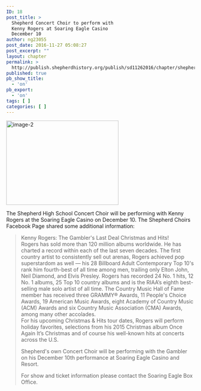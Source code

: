 ```yaml
---
ID: 18
post_title: >
  Shepherd Concert Choir to perform with
  Kenny Rogers at Soaring Eagle Casino
  December 10
author: ng23055
post_date: 2016-11-27 05:08:27
post_excerpt: ""
layout: chapter
permalink: >
  http://publish.shepherdhistory.org/publish/sd11262016/chapter/shepherd-concert-choir-to-perform-with-kenny-rogers-at-soaring-eagle-casino-december-10/
published: true
pb_show_title:
  - 'on'
pb_export:
  - 'on'
tags: [ ]
categories: [ ]
---
```

<div class="shepherd-concert-choir-to-perform-with-kenny-rogers-at-soaring-eagle-casino-december-10">

<img src="http://publish.shepherdhistory.org/publish/sd11262016/wp-content/uploads/sites/2/2016/11/image-2-300x225.png" alt="image-2" width="300" height="225" class="alignnone size-medium wp-image-20" />

The Shepherd High School Concert Choir will be performing with Kenny Rogers at the Soaring Eagle Casino on December 10. The Shepherd Choirs Facebook Page shared some additional information:
<blockquote>Kenny Rogers: The Gambler's Last Deal Christmas and Hits!<br style="clear: both;" />Rogers has sold more than 120 million albums worldwide. He has charted a record within each of the last seven decades. The first country artist to consistently sell out arenas, Rogers achieved pop superstardom as well — his 28 Billboard Adult Contemporary Top 10's rank him fourth-best of all time among men, trailing only Elton John, Neil Diamond, and Elvis Presley. Rogers has recorded 24 No. 1 hits, 12 No. 1 albums, 25 Top 10 country albums and is the RIAA’s eighth best-selling male solo artist of all time. The Country Music Hall of Fame member has received three GRAMMY® Awards, 11 People's Choice Awards, 19 American Music Awards, eight Academy of Country Music (ACM) Awards and six Country Music Association (CMA) Awards, among many other accolades.<br style="clear: both;" />For his upcoming Christmas &amp; Hits tour dates, Rogers will perform holiday favorites, selections from his 2015 Christmas album Once Again It’s Christmas and of course his well-known hits at concerts across the U.S.

Shepherd's own Concert Choir will be performing with the Gambler on his December 10th performance at Soaring Eagle Casino and Resort.

For show and ticket information please contact the Soaring Eagle Box Office.</blockquote>
&nbsp;

</div>